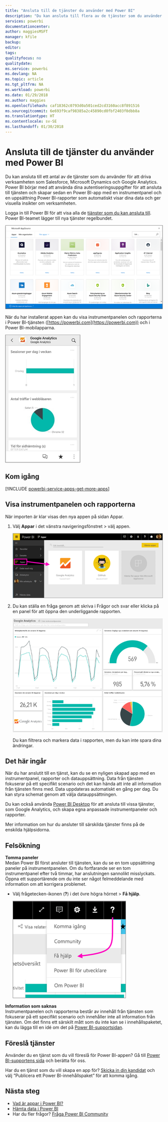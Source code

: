 ```yaml
---
title: "Ansluta till de tjänster du använder med Power BI"
description: "Du kan ansluta till flera av de tjänster som du använder för att driva verksamheten som Salesforce, Microsoft Dynamics CRM och Google Analytics."
services: powerbi
documentationcenter: 
author: maggiesMSFT
manager: kfile
backup: 
editor: 
tags: 
qualityfocus: no
qualitydate: 
ms.service: powerbi
ms.devlang: NA
ms.topic: article
ms.tgt_pltfrm: NA
ms.workload: powerbi
ms.date: 01/29/2018
ms.author: maggies
ms.openlocfilehash: caf18362c0793d0a501ced2cd3160acc8f891516
ms.sourcegitcommit: 6e693f9caf98385a2c45890cd0fbf2403f0dbb8a
ms.translationtype: HT
ms.contentlocale: sv-SE
ms.lasthandoff: 01/30/2018
---
```

# <a name="connect-to-the-services-you-use-with-power-bi"></a>Ansluta till de tjänster du använder med Power BI
Du kan ansluta till ett antal av de tjänster som du använder för att driva verksamheten som Salesforce, Microsoft Dynamics och Google Analytics. Power BI börjar med att använda dina autentiseringsuppgifter för att ansluta till tjänsten och skapar sedan en Power BI-app med en instrumentpanel och en uppsättning Power BI-rapporter som automatiskt visar dina data och ger visuella insikter om verksamheten. 

Logga in till Power BI för att visa alla de [tjänster som du kan ansluta till](https://app.powerbi.com/getdata/services). Power BI-teamet lägger till nya tjänster regelbundet.

![AppSource-appar](media/service-connect-to-services/overview.png)

När du har installerat appen kan du visa instrumentpanelen och rapporterna i Power BI-tjänsten ([https://powerbi.com](https://powerbi.com)) och i Power BI-mobilapparna. 

![Google Analytics-app i Power BI-mobilappen](media/service-connect-to-services/power-bi-service-mobile-app-240.png)

## <a name="get-started"></a>Kom igång
[!INCLUDE [powerbi-service-apps-get-more-apps](./includes/powerbi-service-apps-get-more-apps.md)]

## <a name="view-the-dashboard-and-reports"></a>Visa instrumentpanelen och rapporterna
När importen är klar visas den nya appen på sidan Appar.

1. Välj **Appar** i det vänstra navigeringsfönstret > välj appen.
   
     ![Sidan Appar](media/service-connect-to-services/power-bi-service-apps-open-app.png)
2. Du kan ställa en fråga genom att skriva i Frågor och svar eller klicka på en panel för att öppna den underliggande rapporten. 
   
    ![Google Analytics-instrumentpanel](media/service-connect-to-services/googleanalytics2.png)
   
    Du kan filtrera och markera data i rapporten, men du kan inte spara dina ändringar.

## <a name="whats-included"></a>Det här ingår
När du har anslutit till en tjänst, kan du se en nyligen skapad app med en instrumentpanel, rapporter och datauppsättning. Data från tjänsten fokuserar på ett specifikt scenario och det kan hända att inte all information från tjänsten finns med. Data uppdateras automatiskt en gång per dag. Du kan styra schemat genom att välja datauppsättningen.

Du kan också använda [Power BI Desktop](desktop-get-the-desktop.md) för att ansluta till vissa tjänster, som Google Analytics, och skapa egna anpassade instrumentpaneler och rapporter.  

Mer information om hur du ansluter till särskilda tjänster finns på de enskilda hjälpsidorna.

## <a name="troubleshooting"></a>Felsökning
**Tomma paneler**  
Medan Power BI först ansluter till tjänsten, kan du se en tom uppsättning paneler på instrumentpanelen. Om du fortfarande ser en tom instrumentpanel efter två timmar, har anslutningen sannolikt misslyckats. Öppna ett supportärende om du inte ser något felmeddelande med information om att korrigera problemet.

* Välj frågetecken-ikonen (**?**) i det övre högra hörnet > **Få hjälp**.
  
    ![Få hjälp-ikonen](media/service-connect-to-services/power-bi-service-get-help.png)

**Information som saknas**  
Instrumentpanelen och rapporterna består av innehåll från tjänsten som fokuserar på ett specifikt scenario och innehåller inte all information från tjänsten. Om det finns ett särskilt mått som du inte kan se i innehållspaketet, kan du lägga till en idé om det på [Power BI-supportsidan](https://support.powerbi.com/forums/265200-power-bi).

## <a name="suggesting-services"></a>Föreslå tjänster
Använder du en tjänst som du vill föreslå för Power BI-appen? Gå till [Power BI-supportens sida](https://support.powerbi.com/forums/265200-power-bi) och berätta för oss.

Har du en tjänst som du vill skapa en app för? [Skicka in din kandidat](https://azure.microsoft.com/marketplace/programs/certified/apply/) och välj ”Publicera ett Power BI-innehållspaket” för att komma igång.

## <a name="next-steps"></a>Nästa steg
* [Vad är appar i Power BI?](service-install-use-apps.md)
* [Hämta data i Power BI](service-get-data.md)
* Har du fler frågor? [Fråga Power BI Community](http://community.powerbi.com/)

